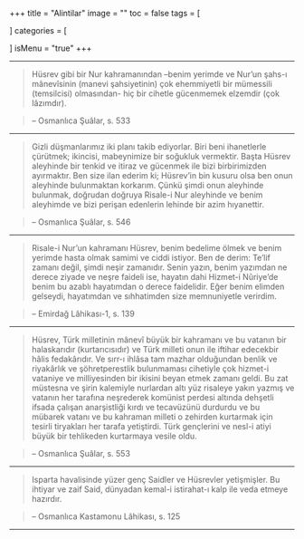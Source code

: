 +++
title = "Alintilar"
image = ""
toc = false
tags = [
    
]
categories = [
    
]
isMenu = "true"
+++
<hr>

>Hüsrev gibi bir Nur kahramanından –benim yerimde ve Nur’un şahs-ı mânevîsinin (manevi şahsiyetinin) çok ehemmiyetli bir mümessili (temsilcisi) olmasından- hiç bir cihetle gücenmemek elzemdir (çok lâzımdır).
 
>– Osmanlıca Şuâlar, s. 533

<hr>

>Gizli düşmanlarımız iki planı takib ediyorlar. Biri beni ihanetlerle çürütmek; ikincisi, mabeynimize bir soğukluk vermektir. Başta Hüsrev  aleyhinde bir tenkid ve itiraz ve gücenmek ile bizi birbirimizden ayırmaktır. Ben size ilan ederim ki; Hüsrev’in bin kusuru olsa ben onun aleyhinde bulunmaktan korkarım. Çünkü şimdi onun aleyhinde bulunmak, doğrudan doğruya  Risale-i Nur aleyhinde ve benim aleyhimde ve bizi perişan edenlerin lehinde bir azim hıyanettir.

>– Osmanlıca Şuâlar, s. 546

<hr>

>Risale-i Nur’un kahramanı Hüsrev, benim bedelime ölmek ve benim yerimde hasta olmak samimi ve ciddi istiyor. Ben de derim: Te’lif zamanı değil, şimdi neşir zamanıdır. Senin yazın, benim yazımdan ne derece ziyade ve neşre faideli ise, hayatın dahi Hizmet-i Nûriye’de benim bu azablı hayatımdan o derece faidelidir. Eğer benim elimden gelseydi, hayatımdan ve sıhhatimden size memnuniyetle verirdim.

>– Emirdağ Lâhikası-1, s. 139

<hr>

>Hüsrev, Türk milletinin mânevî büyük bir kahramanı ve bu vatanın bir halaskarıdır (kurtarıcısıdır) ve Türk milleti onun ile iftihar edecekbir hâlis fedakârıdır. Ve sırr-ı ihlâsa tam mazhar olduğundan benlik ve riyakârlık ve şöhretperestlik bulunmaması cihetiyle çok hizmet-i vataniye ve milliyesinden bir ikisini beyan etmek zamanı geldi. Bu zat müstesna ve şirin kalemiyle nurlardan altı yüz risaleye yakın yazmış ve vatanın her tarafına neşrederek komünist perdesi altında dehşetli ifsada çalışan anarşistliği kırdı ve tecavüzünü durdurdu ve bu mübarek vatanı ve bu kahraman milleti o zehirden kurtarmak için tesirli tiryakları her tarafa yetiştirdi. Türk gençlerini ve nesl-i atiyi büyük bir tehlikeden kurtarmaya vesile oldu.

>– Osmanlıca Şuâlar, s. 553

<hr>

>Isparta havalisinde yüzer genç Saidler ve Hüsrevler yetişmişler. Bu ihtiyar ve zaif Said, dünyadan kemal-i istirahat-ı kalp ile veda etmeye hazırdır.

>– Osmanlıca Kastamonu Lâhikası, s. 125

<hr>
